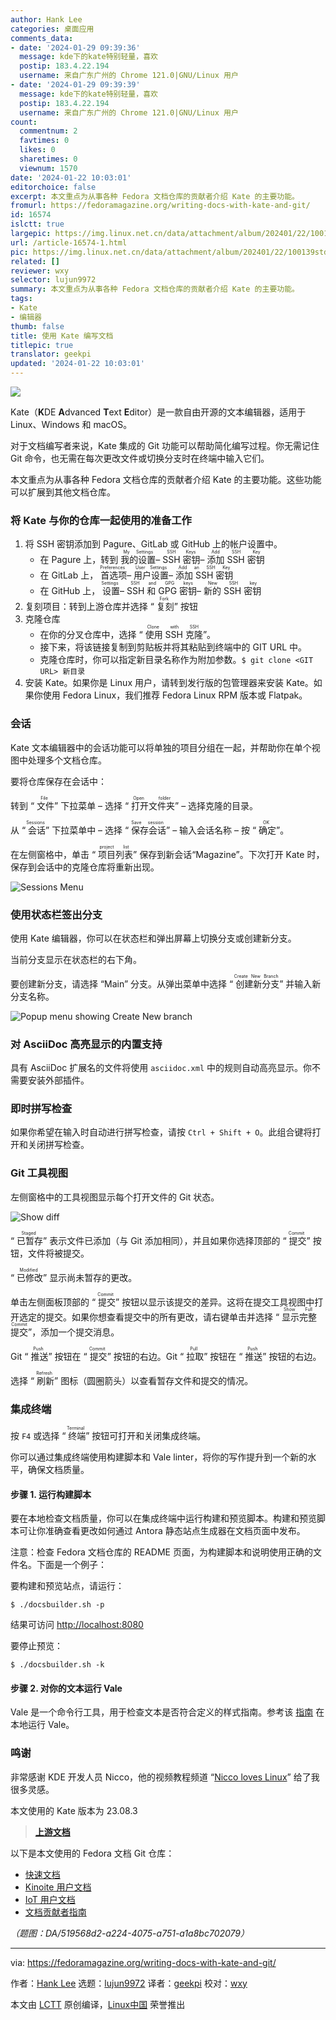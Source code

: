 ```yaml
---
author: Hank Lee
categories: 桌面应用
comments_data:
- date: '2024-01-29 09:39:36'
  message: kde下的kate特别轻量，喜欢
  postip: 183.4.22.194
  username: 来自广东广州的 Chrome 121.0|GNU/Linux 用户
- date: '2024-01-29 09:39:39'
  message: kde下的kate特别轻量，喜欢
  postip: 183.4.22.194
  username: 来自广东广州的 Chrome 121.0|GNU/Linux 用户
count:
  commentnum: 2
  favtimes: 0
  likes: 0
  sharetimes: 0
  viewnum: 1570
date: '2024-01-22 10:03:01'
editorchoice: false
excerpt: 本文重点为从事各种 Fedora 文档仓库的贡献者介绍 Kate 的主要功能。
fromurl: https://fedoramagazine.org/writing-docs-with-kate-and-git/
id: 16574
islctt: true
largepic: https://img.linux.net.cn/data/attachment/album/202401/22/100139stdtdd13ds13353c.jpg
url: /article-16574-1.html
pic: https://img.linux.net.cn/data/attachment/album/202401/22/100139stdtdd13ds13353c.jpg.thumb.jpg
related: []
reviewer: wxy
selector: lujun9972
summary: 本文重点为从事各种 Fedora 文档仓库的贡献者介绍 Kate 的主要功能。
tags:
- Kate
- 编辑器
thumb: false
title: 使用 Kate 编写文档
titlepic: true
translator: geekpi
updated: '2024-01-22 10:03:01'
---
```


![](/data/attachment/album/202401/22/100139stdtdd13ds13353c.jpg)


Kate（**K**DE **A**dvanced **T**ext **E**ditor）是一款自由开源的文本编辑器，适用于 Linux、Windows 和 macOS。


对于文档编写者来说，Kate 集成的 Git 功能可以帮助简化编写过程。你无需记住 Git 命令，也无需在每次更改文件或切换分支时在终端中输入它们。


本文重点为从事各种 Fedora 文档仓库的贡献者介绍 Kate 的主要功能。这些功能可以扩展到其他文档仓库。


### 将 Kate 与你的仓库一起使用的准备工作


1. 将 SSH 密钥添加到 Pagure、GitLab 或 GitHub 上的帐户设置中。
	* 在 Pagure 上，转到 <ruby> 我的设置 <rt>  My Settings </rt></ruby> – <ruby> SSH 密钥 <rt>  SSH Keys </rt></ruby> – <ruby> 添加 SSH 密钥 <rt>  Add SSH Key </rt></ruby>
	* 在 GitLab 上，<ruby> 首选项 <rt>  Preferences </rt></ruby> – <ruby> 用户设置 <rt>  User Settings </rt></ruby> – <ruby> 添加 SSH 密钥 <rt>  Add an SSH Key </rt></ruby>
	* 在 GitHub 上，<ruby> 设置 <rt>  Settings </rt></ruby> – <ruby> SSH 和 GPG 密钥 <rt>  SSH and GPG keys </rt></ruby> – <ruby> 新的 SSH 密钥 <rt>  New SSH key </rt></ruby>
2. 复刻项目：转到上游仓库并选择 “<ruby> 复刻 <rt>  Fork </rt></ruby>” 按钮
3. 克隆仓库
	* 在你的分叉仓库中，选择 “<ruby> 使用 SSH 克隆 <rt>  Clone with SSH </rt></ruby>”。
	* 接下来，将该链接复制到剪贴板并将其粘贴到终端中的 GIT URL 中。
	* 克隆仓库时，你可以指定新目录名称作为附加参数。`$ git clone <GIT URL> 新目录`
4. 安装 Kate。如果你是 Linux 用户，请转到发行版的包管理器来安装 Kate。如果你使用 Fedora Linux，我们推荐 Fedora Linux RPM 版本或 Flatpak。


### 会话


Kate 文本编辑器中的会话功能可以将单独的项目分组在一起，并帮助你在单个视图中处理多个文档仓库。


要将仓库保存在会话中：


转到 “<ruby> 文件 <rt>  File </rt></ruby>” 下拉菜单 – 选择 “<ruby> 打开文件夹 <rt>  Open folder </rt></ruby>” – 选择克隆的目录。


从 “<ruby> 会话 <rt>  Sessions </rt></ruby>” 下拉菜单中 – 选择 “<ruby> 保存会话 <rt>  Save session </rt></ruby>” – 输入会话名称 – 按 “<ruby> 确定 <rt>  OK </rt></ruby>”。


在左侧窗格中，单击 “<ruby> 项目列表 <rt>  project list </rt></ruby>” 保存到新会话“Magazine”。下次打开 Kate 时，保存到会话中的克隆仓库将重新出现。


![Sessions Menu](/data/attachment/album/202401/22/100303o37vnav49ep963z0.png)


### 使用状态栏签出分支


使用 Kate 编辑器，你可以在状态栏和弹出屏幕上切换分支或创建新分支。


当前分支显示在状态栏的右下角。


要创建新分支，请选择 “Main” 分支。从弹出菜单中选择 “<ruby> 创建新分支 <rt>  Create New Branch </rt></ruby>” 并输入新分支名称。


![Popup menu showing Create New branch](/data/attachment/album/202401/22/100303c198h26j58nco2i6.png)


### 对 AsciiDoc 高亮显示的内置支持


具有 AsciiDoc 扩展名的文件将使用 `asciidoc.xml` 中的规则自动高亮显示。你不需要安装外部插件。


### 即时拼写检查


如果你希望在输入时自动进行拼写检查，请按 `Ctrl + Shift + O`。此组合键将打开和关闭拼写检查。


### Git 工具视图


左侧窗格中的工具视图显示每个打开文件的 Git 状态。


![Show diff](/data/attachment/album/202401/22/100304sghr33c0gopmhmbz.png)


“<ruby> 已暂存 <rt>  Staged </rt></ruby>” 表示文件已添加（与 Git 添加相同），并且如果你选择顶部的 “<ruby> 提交 <rt>  Commit </rt></ruby>” 按钮，文件将被提交。


“<ruby> 已修改 <rt>  Modified </rt></ruby>” 显示尚未暂存的更改。


单击左侧面板顶部的 “<ruby> 提交 <rt>  Commit </rt></ruby>” 按钮以显示该提交的差异。这将在提交工具视图中打开选定的提交。如果你想查看提交中的所有更改，请右键单击并选择 “<ruby> 显示完整提交 <rt>  Show Full Commit </rt></ruby>”，添加一个提交消息。


Git “<ruby> 推送 <rt>  Push </rt></ruby>” 按钮在 “<ruby> 提交 <rt>  Commit </rt></ruby>” 按钮的右边。Git “<ruby> 拉取 <rt>  Pull </rt></ruby>” 按钮在 “<ruby> 推送 <rt>  Push </rt></ruby>” 按钮的右边。


选择 “<ruby> 刷新 <rt>  Refresh </rt></ruby>” 图标（圆圈箭头）以查看暂存文件和提交的情况。


### 集成终端


按 `F4` 或选择 “<ruby> 终端 <rt>  Terminal </rt></ruby>” 按钮可打开和关闭集成终端。


你可以通过集成终端使用构建脚本和 Vale linter，将你的写作提升到一个新的水平，确保文档质量。


#### 步骤 1. 运行构建脚本


要在本地检查文档质量，你可以在集成终端中运行构建和预览脚本。构建和预览脚本可让你准确查看更改如何通过 Antora 静态站点生成器在文档页面中发布。


注意：检查 Fedora 文档仓库的 README 页面，为构建脚本和说明使用正确的文件名。下面是一个例子：


要构建和预览站点，请运行：



```
$ ./docsbuilder.sh -p

```

结果可访问 <http://localhost:8080>


要停止预览：



```
$ ./docsbuilder.sh -k

```

#### 步骤 2. 对你的文本运行 Vale


Vale 是一个命令行工具，用于检查文本是否符合定义的样式指南。参考该 [指南](https://docs.fedoraproject.org/en-US/fedora-docs/contributing-docs/tools-vale-linter/) 在本地运行 Vale。


### 鸣谢


非常感谢 KDE 开发人员 Nicco，他的视频教程频道 “[Nicco loves Linux](https://www.youtube.com/c/Niccol%C3%B2Ve)” 给了我很多灵感。


本文使用的 Kate 版本为 23.08.3



> 
> **[上游文档](https://docs.kde.org/stable5/en/kate/kate/index.html)**
> 
> 
> 


以下是本文使用的 Fedora 文档 Git 仓库：


* [快速文档](https://pagure.io/fedora-docs/quick-docs.git)
* [Kinoite 用户文档](https://pagure.io/fedora-kde/kinoite-docs.git)
* [IoT 用户文档](https://github.com/fedora-iot/iot-docs.git)
* [文档贡献者指南](https://gitlab.com/fedora/docs/community-tools/documentation-contributors-guide.git)


*（题图：DA/519568d2-a224-4075-a751-a1a8bc702079）*




---


via: <https://fedoramagazine.org/writing-docs-with-kate-and-git/>


作者：[Hank Lee](https://fedoramagazine.org/author/hankuoffroad/) 选题：[lujun9972](https://github.com/lujun9972) 译者：[geekpi](https://github.com/geekpi) 校对：[wxy](https://github.com/wxy)


本文由 [LCTT](https://github.com/LCTT/TranslateProject) 原创编译，[Linux中国](https://linux.cn/) 荣誉推出